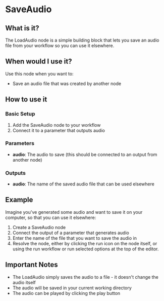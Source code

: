 # SaveAudio

## What is it?

The LoadAudio node is a simple building block that lets you save an audio file from your workflow so you can use it elsewhere.

## When would I use it?

Use this node when you want to:

- Save an audio file that was created by another node

## How to use it

### Basic Setup

1. Add the SaveAudio node to your workflow
1. Connect it to a parameter that outputs audio

### Parameters

- **audio**: The audio to save (this should be connected to an output from another node)

### Outputs

- **audio**: The name of the saved audio file that can be used elsewhere

## Example

Imagine you've generated some audio and want to save it on your computer, so that you can use it elsewhere:

1. Create a SaveAudio node
1. Connect the output of a parameter that generates audio
1. Enter the name of the file that you want to save the audio in 
1. Resolve the node, either by clicking the run icon on the node itself, or using the run workflow or run selected options at the top of the editor.

## Important Notes

- The LoadAudio simply saves the audio to a file - it doesn't change the audio itself
- The audio will be saved in your current working directory
- The audio can be played by clicking the play button
